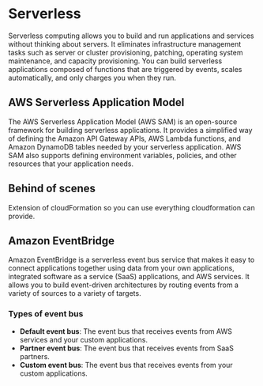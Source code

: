 # Serverless

Serverless computing allows you to build and run applications and services without thinking about servers. It eliminates infrastructure management tasks such as server or cluster provisioning, patching, operating system maintenance, and capacity provisioning. You can build serverless applications composed of functions that are triggered by events, scales automatically, and only charges you when they run.

## AWS Serverless Application Model

The AWS Serverless Application Model (AWS SAM) is an open-source framework for building serverless applications. It provides a simplified way of defining the Amazon API Gateway APIs, AWS Lambda functions, and Amazon DynamoDB tables needed by your serverless application. AWS SAM also supports defining environment variables, policies, and other resources that your application needs.

## Behind of scenes

Extension of cloudFormation so you can use everything cloudformation can provide.

## Amazon EventBridge

Amazon EventBridge is a serverless event bus service that makes it easy to connect applications together using data from your own applications, integrated software as a service (SaaS) applications, and AWS services. It allows you to build event-driven architectures by routing events from a variety of sources to a variety of targets.

### Types of event bus

- **Default event bus**: The event bus that receives events from AWS services and your custom applications.
- **Partner event bus**: The event bus that receives events from SaaS partners.
- **Custom event bus**: The event bus that receives events from your custom applications.
